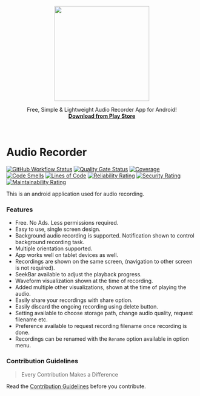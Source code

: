 <p align="center">
  <a href="https://play.google.com/store/apps/details?id=com.wirehall.audiorecorder">
    <img src="https://raw.githubusercontent.com/vivekweb2013/audio-recorder/master/extras/icon/Mic.svg" width="250">
  </a>

  <p align="center">
    Free, Simple & Lightweight Audio Recorder App for Android!
    <br>
    <a href="https://play.google.com/store/apps/details?id=com.wirehall.audiorecorder"><strong>Download from Play Store</strong></a>
  </p>
</p>

<br>

# Audio Recorder

[![GitHub Workflow Status](https://img.shields.io/github/workflow/status/vivekweb2013/audio-recorder/CI/master?color=forestgreen)](https://github.com/vivekweb2013/audio-recorder/actions/workflows/ci.yaml?query=branch%3Amaster)
[![Quality Gate Status](https://sonarcloud.io/api/project_badges/measure?project=vivekweb2013_audio-recorder&metric=alert_status)](https://sonarcloud.io/dashboard?id=vivekweb2013_audio-recorder)
[![Coverage](https://sonarcloud.io/api/project_badges/measure?project=vivekweb2013_audio-recorder&metric=coverage)](https://sonarcloud.io/dashboard?id=vivekweb2013_audio-recorder)
[![Code Smells](https://sonarcloud.io/api/project_badges/measure?project=vivekweb2013_audio-recorder&metric=code_smells)](https://sonarcloud.io/dashboard?id=vivekweb2013_audio-recorder)
[![Lines of Code](https://sonarcloud.io/api/project_badges/measure?project=vivekweb2013_audio-recorder&metric=ncloc)](https://sonarcloud.io/dashboard?id=vivekweb2013_audio-recorder)
[![Reliability Rating](https://sonarcloud.io/api/project_badges/measure?project=vivekweb2013_audio-recorder&metric=reliability_rating)](https://sonarcloud.io/dashboard?id=vivekweb2013_audio-recorder)
[![Security Rating](https://sonarcloud.io/api/project_badges/measure?project=vivekweb2013_audio-recorder&metric=security_rating)](https://sonarcloud.io/dashboard?id=vivekweb2013_audio-recorder)
[![Maintainability Rating](https://sonarcloud.io/api/project_badges/measure?project=vivekweb2013_audio-recorder&metric=sqale_rating)](https://sonarcloud.io/dashboard?id=vivekweb2013_audio-recorder)

This is an android application used for audio recording.

### Features
- Free. No Ads. Less permissions required.
- Easy to use, single screen design.
- Background audio recording is supported. Notification shown to control background recording task.
- Multiple orientation supported.
- App works well on tablet devices as well.
- Recordings are shown on the same screen, (navigation to other screen is not required).
- SeekBar available to adjust the playback progress.
- Waveform visualization shown at the time of recording.
- Added multiple other visualizations, shown at the time of playing the audio.
- Easily share your recordings with share option.
- Easily discard the ongoing recording using delete button.
- Setting available to choose storage path, change audio quality, request filename etc.
- Preference available to request recording filename once recording is done.
- Recordings can be renamed with the `Rename` option available in option menu.


### Contribution Guidelines
> Every Contribution Makes a Difference

Read the [Contribution Guidelines](CONTRIBUTING.md) before you contribute.
